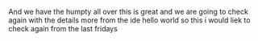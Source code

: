 And we have the humpty all over
this is great and we are going to check again with the details
more from the ide hello world so this
i would liek to check again from the last fridays